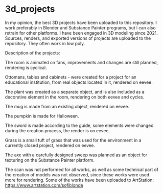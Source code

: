 # 3d_projects
In my opinion, the best 3D projects have been uploaded to this repository. I work preferably in Blender and Substance Painter programs, but I can also retrain for other platforms. I have been engaged in 3D modeling since 2021. Sources, renders, and exported versions of projects are uploaded to the repository. They often work in low poly.

Description of the projects:

The room is animated on fans, improvements and changes are still planned, rendering is cyclical.

Ottomans, tables and cabinets - were created for a project for an educational institution, from real objects located in it, rendered on eevee.

The plant was created as a separate object, and is also included as a decorative element in the room, rendering on both eevee and cycles.

The mug is made from an existing object, rendered on eevee.

The pumpkin is made for Halloween.

The sword is made according to the guide, some elements were changed during the creation process, the render is on eevee.

Grass is a small tuft of grass that was used for the environment in a currently closed project, rendered on eevee.

The axe with a carefully designed sweep was planned as an object for texturing on the Substance Painter platform.


The scan was not performed for all works, as well as some technical part of the creation of models was not observed, since these works were used more for rendering.
Some of the works have been uploaded to ArtStation: https://www.artstation.com/sofiblonde
